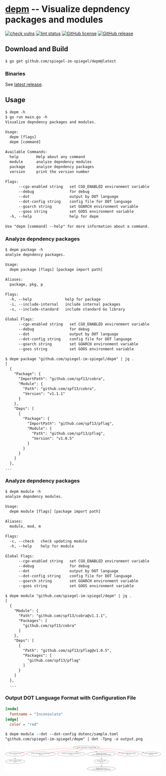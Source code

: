 # [depm] -- Visualize depndency packages and modules

[![check vulns](https://github.com/spiegel-im-spiegel/depm/workflows/vulns/badge.svg)](https://github.com/spiegel-im-spiegel/depm/actions)
[![lint status](https://github.com/spiegel-im-spiegel/depm/workflows/lint/badge.svg)](https://github.com/spiegel-im-spiegel/depm/actions)
[![GitHub license](https://img.shields.io/badge/license-Apache%202-blue.svg)](https://raw.githubusercontent.com/spiegel-im-spiegel/depm/master/LICENSE)
[![GitHub release](https://img.shields.io/github/release/spiegel-im-spiegel/depm.svg)](https://github.com/spiegel-im-spiegel/depm/releases/latest)

## Download and Build

```
$ go get github.com/spiegel-im-spiegel/depm@latest
```

### Binaries

See [latest release](https://github.com/spiegel-im-spiegel/depm/releases/latest).

## Usage

```
$ depm -h
$ go run main.go -h
Visualize depndency packages and modules.

Usage:
  depm [flags]
  depm [command]

Available Commands:
  help        Help about any command
  module      analyze depndency modules
  package     analyze depndency packages
  version     print the version number

Flags:
      --cgo-enabled string   set CGO_ENABLED environment variable
      --debug                for debug
      --dot                  output by DOT language
      --dot-config string    config file for DOT language
      --goarch string        set GOARCH environment variable
      --goos string          set GOOS environment variable
  -h, --help                 help for depm

Use "depm [command] --help" for more information about a command.
```

### Analyze depndency packages

```
$ depm package -h
analyze depndency packages.

Usage:
  depm package [flags] [package import path]

Aliases:
  package, pkg, p

Flags:
  -h, --help               help for package
  -i, --include-internal   include internal packages
  -s, --include-standard   include standard Go library

Global Flags:
      --cgo-enabled string   set CGO_ENABLED environment variable
      --debug                for debug
      --dot                  output by DOT language
      --dot-config string    config file for DOT language
      --goarch string        set GOARCH environment variable
      --goos string          set GOOS environment variable

$ depm package "github.com/spiegel-im-spiegel/depm" | jq .
[
  {
    "Package": {
      "ImportPath": "github.com/spf13/cobra",
      "Module": {
        "Path": "github.com/spf13/cobra",
        "Version": "v1.1.1"
      }
    },
    "Deps": [
      {
        "Package": {
          "ImportPath": "github.com/spf13/pflag",
          "Module": {
            "Path": "github.com/spf13/pflag",
            "Version": "v1.0.5"
          }
        }
      }
    ]
  },
...
```

### Analyze depndency packages

```
$ depm module -h
analyze depndency modules.

Usage:
  depm module [flags] [package import path]

Aliases:
  module, mod, m

Flags:
  -c, --check   check updating module
  -h, --help    help for module

Global Flags:
      --cgo-enabled string   set CGO_ENABLED environment variable
      --debug                for debug
      --dot                  output by DOT language
      --dot-config string    config file for DOT language
      --goarch string        set GOARCH environment variable
      --goos string          set GOOS environment variable

$ depm module "github.com/spiegel-im-spiegel/depm" | jq .
[
  {
    "Module": {
      "Path": "github.com/spf13/cobra@v1.1.1",
      "Packages": [
        "github.com/spf13/cobra"
      ]
    },
    "Deps": [
      {
        "Path": "github.com/spf13/pflag@v1.0.5",
        "Packages": [
          "github.com/spf13/pflag"
        ]
      }
    ]
  },
  ...
```


### Output DOT Language Format with Configuration File

```toml
[node]
  fontname = "Inconsolata"
[edge]
  color = "red"
```

```
$ depm module --dot --dot-config dotenc/sample.toml "github.com/spiegel-im-spiegel/depm" | dot -Tpng -o output.png
```

[![output.png](./output.png)](./output.png)


[depm]: https://github.com/spiegel-im-spiegel/depm "spiegel-im-spiegel/depm: Visualize depndency packages and modules"
